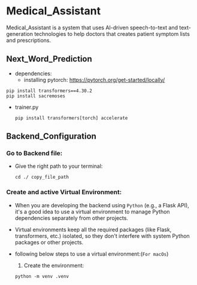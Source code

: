 # Medical_Assistant
Medical_Assistant is a system that uses AI-driven speech-to-text and text-generation technologies to help doctors that creates patient symptom lists and prescriptions.


## Next_Word_Prediction

* dependencies:
    * installing pytorch: https://pytorch.org/get-started/locally/
```
pip install transformers==4.30.2
pip install sacremoses
```
* trainer.py
  ```
  pip install transformers[torch] accelerate
  ```

## Backend_Configuration

### Go to Backend file:

* Give the right path to your terminal:

    ```
    cd ./ copy_file_path
    ```

### Create and active Virtual Environment:

* When you are developing the backend using ```Python``` (e.g., a Flask API), it's a good idea to use a virtual environment to manage Python dependencies separately from other projects.

 * Virtual environments keep all the required packages (like Flask, transformers, etc.) isolated, so they don't interfere with system Python packages or other projects.

* following below steps to use a virtual environment:(```For macOs```)


    1. Create the environment:

    ```
    python -m venv .venv
    ```



